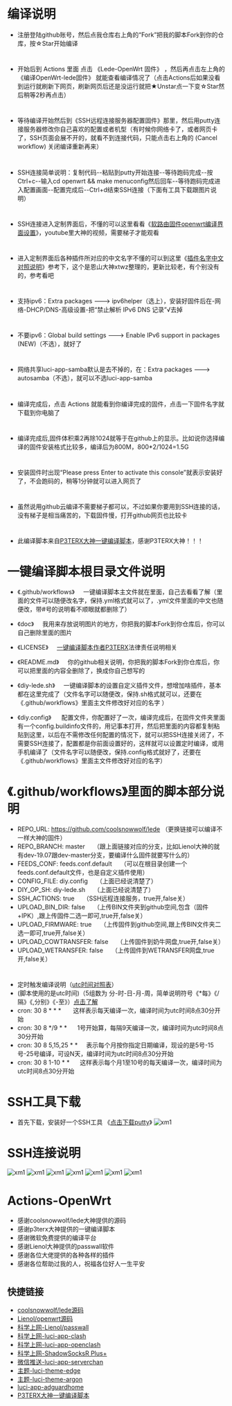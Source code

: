         
# 编译说明
- 注册登陆github账号，然后点我仓库右上角的“Fork”把我的脚本Fork到你的仓库，按☆Star开始编译
#
- 开始后到 Actions 里面 点击 《Lede-OpenWrt 固件》 ，然后再点击左上角的 《编译OpenWrt-lede固件》 就能查看编译情况了（点击Actions后如果没看到运行就刷新下网页，刷新网页后还是没运行就把★Unstar点一下变☆Star然后稍等2秒再点击）
#
- 等待编译开始然后到《SSH远程连接服务器配置固件》那里，然后用putty连接服务器修改你自己喜欢的配置或者机型（有时候你网络卡了，或者网页卡了，SSH页面会展不开的，就看不到连接代码，只能点击右上角的 (Cancel workflow) 关闭编译重新再来）
#
- SSH连接简单说明：复制代码--粘贴到putty开始连接--等待跑码完成--按Ctrl+c--输入cd openwrt && make menuconfig然后回车--等待跑码完成进入配置画面--配置完成后--Ctrl+d结束SSH连接（下面有工具下载跟图片说明）
#
- SSH连接进入定制界面后，不懂的可以这里看看《[软路由固件openwrt编译界面设置](https://www.youtube.com/watch?v=jEE_J6-4E3Y)》，youtube里大神的视频，需要梯子才能观看
#
- 进入定制界面后各种插件所对应的中文名字不懂的可以到这里《[插件名字中文对照说明](https://www.right.com.cn/forum/thread-3682029-1-1.html)》参考下，这个是恩山大神xtwz整理的，更新比较老，有个别没有的，参考看吧
#
- 支持ipv6：Extra packages ---> ipv6helper（选上），安装好固件后在-网络-DHCP/DNS-高级设置-把“禁止解析 IPv6 DNS 记录”√去掉
#
- 不要ipv6：Global build settings ---> Enable IPv6 support in packages (NEW)（不选），就好了
#
- 网络共享luci-app-samba默认是去不掉的，在：Extra packages ---> autosamba（不选），就可以不选luci-app-samba
#
- 编译完成后，点击 Actions 就能看到你编译完成的固件，点击一下固件名字就下载到你电脑了
#
- 编译完成后,固件体积乘2再除1024就等于在github上的显示。比如说你选择编译的固件安装格式比较多，编译后为800M，800*2/1024=1.5G
#
- 安装固件时出现“Please press Enter to activate this console”就表示安装好了，不会跑码的，稍等1分钟就可以进入网页了
#
- 虽然说用github云编译不需要梯子都可以，不过如果你要用到SSH连接的话，没有梯子是相当痛苦的，下载固件慢，打开github网页也比较卡
#
- 此编译脚本来自[P3TERX大神一键编译脚本](https://github.com/P3TERX/Actions-OpenWrt)，感谢P3TERX大神！！！
# 

#
# 一键编译脚本根目录文件说明
- 《.github/workflows》&nbsp;&nbsp;&nbsp;&nbsp;&nbsp;一键编译脚本主文件就在里面，自己去看看了解（里面的文件可以随便改名字，保持.yml格式就可以了，.yml文件里面的中文也随便改，带#号的说明看不顺眼就都删除了）

- 《doc》&nbsp;&nbsp;&nbsp;&nbsp;&nbsp;我用来存放说明图片的地方，你把我的脚本Fork到你仓库后，你可以自己删除里面的图片

- 《LICENSE》&nbsp;&nbsp;&nbsp;&nbsp;&nbsp;[一键编译脚本作者P3TERX](https://github.com/P3TERX/Actions-OpenWrt)法律责任说明相关

- 《README.md》&nbsp;&nbsp;&nbsp;&nbsp;&nbsp;你的github相关说明，你把我的脚本Fork到你仓库后，你可以把里面的内容全删除了，换成你自己想写的

- 《diy-lede.sh》&nbsp;&nbsp;&nbsp;&nbsp;&nbsp;一键编译脚本的设置自定义插件文件，想增加啥插件，基本都在这里完成了（文件名字可以随便改，保持.sh格式就可以，还要在《.github/workflows》里面主文件修改好对应的名字 ）

- 《diy.config》&nbsp;&nbsp;&nbsp;&nbsp;&nbsp; 配置文件，你配置好了一次，编译完成后，在固件文件夹里面有一个config.buildinfo文件的，用记事本打开，然后把里面的内容都复制粘贴到这里，以后在不需修改任何配置的情况下，就可以把SSH连接关闭了，不需要SSH连接了，配置都是你前面设置好的，这样就可以设置定时编译，或用手机编译了（文件名字可以随便改，保持.config格式就好了，还要在《.github/workflows》里面主文件修改好对应的名字）
# 

#
# 《.github/workflows》里面的脚本部分说明
- REPO_URL: https://github.com/coolsnowwolf/lede （更换链接可以编译不一样大神的固件）
- REPO_BRANCH: master&nbsp;&nbsp;&nbsp;&nbsp;&nbsp;（跟上面链接对应的分支，比如Lienol大神的就有dev-19.07跟dev-master分支，要编译什么固件就要写什么的）
- FEEDS_CONF: feeds.conf.default&nbsp;&nbsp;&nbsp;&nbsp;&nbsp;（可以在根目录创建一个feeds.conf.default文件，也是自定义插件使用）
- CONFIG_FILE: diy.config&nbsp;&nbsp;&nbsp;&nbsp;&nbsp;（上面已经说清楚了）
- DIY_OP_SH: diy-lede.sh&nbsp;&nbsp;&nbsp;&nbsp;&nbsp;（上面已经说清楚了）
- SSH_ACTIONS: true&nbsp;&nbsp;&nbsp;&nbsp;&nbsp;（SSH远程连接服务，true开,false关）
- UPLOAD_BIN_DIR: false&nbsp;&nbsp;&nbsp;&nbsp;&nbsp;（上传BIN文件夹到github空间,包含（固件+IPK）,跟上传固件二选一即可,true开,false关）
- UPLOAD_FIRMWARE: true&nbsp;&nbsp;&nbsp;&nbsp;&nbsp;（上传固件到github空间,跟上传BIN文件夹二选一即可,true开,false关）
- UPLOAD_COWTRANSFER: false&nbsp;&nbsp;&nbsp;&nbsp;&nbsp;（上传固件到奶牛网盘,true开,false关）
- UPLOAD_WETRANSFER: false&nbsp;&nbsp;&nbsp;&nbsp;&nbsp;（上传固件到WETRANSFER网盘,true开,false关）

# 
- 定时触发编译说明（[utc时间对照表](https://time.is/UTC)）
- (脚本使用的是utc时间)（5组数为 分-时-日-月-周，简单说明符号《*每》《/隔》《,分别》《-至》）[点击了解](http://linux.vbird.org/linux_basic/0430cron.php)
- cron: 30 8 * * *              &nbsp;&nbsp;&nbsp;&nbsp;&nbsp;&nbsp;这样表示每天编译一次，编译时间为utc时间8点30分开始
- cron: 30 8 */9 * *            &nbsp;&nbsp;&nbsp;&nbsp;&nbsp;1号开始算，每隔9天编译一次，编译时间为utc时间8点30分开始
- cron: 30 8 5,15,25 * *        &nbsp;&nbsp;&nbsp;&nbsp;表示每个月按你指定日期编译，现设的是5号-15号-25号编译，可设N天，编译时间为utc时间8点30分开始
- cron: 30 8 1-10 * *            &nbsp;&nbsp;&nbsp;&nbsp;&nbsp;这样表示每个月1至10号的每天编译一次，编译时间为utc时间8点30分开始
# 


#
# SSH工具下载
- 首先下载，安装好一个SSH工具 《[点击下载putty](https://www.chiark.greenend.org.uk/~sgtatham/putty/releases/0.74.html)》
![xm1](doc/111.png)


#
# 
# SSH连接说明
![xm1](doc/01.png)
![xm1](doc/02.png)
![xm1](doc/03.png)
![xm1](doc/04.png)
![xm1](doc/05.png)
![xm1](doc/06.png)
![xm1](doc/07.png)

# 
# Actions-OpenWrt

- 感谢coolsnowwolf/lede大神提供的源码
- 感谢p3terx大神提供的一键编译脚本
- 感谢微软免费提供的编译平台
- 感谢Lienol大神提供的passwall软件
- 感谢各位大佬提供的各种各样的插件
- 感谢各位帮助过我的人，祝福各位好人一生平安


# 
## 快捷链接

- [coolsnowwolf/lede源码](https://github.com/coolsnowwolf/lede.git)
- [Lienol/openwrt源码](https://github.com/Lienol/openwrt.git)
- [科学上网-Lienol/passwall](https://github.com/xiaorouji/openwrt-package.git)
- [科学上网-luci-app-clash](https://github.com/frainzy1477/luci-app-clash.git)
- [科学上网-luci-app-openclash](https://github.com/vernesong/OpenClash/tree/master)
- [科学上网-ShadowSocksR Plus+](https://github.com/fw876/helloworld.git)
- [微信推送-luci-app-serverchan](https://github.com/tty228/luci-app-serverchan.git)
- [主题-luci-theme-edge](https://github.com/garypang13/luci-theme-edge/tree/18.06)
- [主题-luci-theme-argon](https://github.com/jerrykuku/luci-theme-argon/tree/18.06)
- [luci-app-adguardhome](https://github.com/rufengsuixing/luci-app-adguardhome.git)
- [P3TERX大神一键编译脚本](https://github.com/P3TERX/Actions-OpenWrt)
